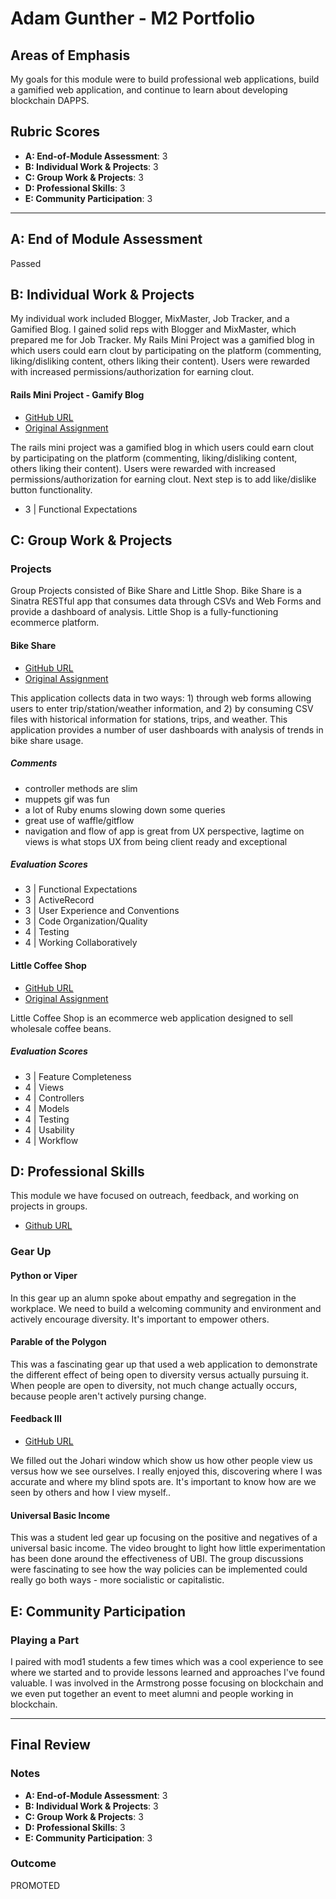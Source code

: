 # Adam Gunther - M2 Portfolio

## Areas of Emphasis

My goals for this module were to build professional web applications, build a gamified web application, and continue to learn about developing blockchain DAPPS.


## Rubric Scores

* **A: End-of-Module Assessment**: 3
* **B: Individual Work & Projects**: 3
* **C: Group Work & Projects**: 3
* **D: Professional Skills**: 3
* **E: Community Participation**: 3

-----------------------

## A: End of Module Assessment

Passed


## B: Individual Work & Projects

My individual work included Blogger, MixMaster, Job Tracker, and a Gamified Blog. I gained solid reps with Blogger and MixMaster, which prepared me for Job Tracker. My Rails Mini Project was a gamified blog in which users could earn clout by participating on the platform (commenting, liking/disliking content, others liking their content). Users were rewarded with increased permissions/authorization for earning clout.

#### Rails Mini Project - Gamify Blog

* [GitHub URL](https://github.com/adamgunther1/gamify_blog)
* [Original Assignment](http://backend.turing.io/module2/projects/mini-project)

The rails mini project was a gamified blog in which users could earn clout by participating on the platform (commenting, liking/disliking content, others liking their content). Users were rewarded with increased permissions/authorization for earning clout. Next step is to add like/dislike button functionality.

  - 3 | Functional Expectations

## C: Group Work & Projects

### Projects

Group Projects consisted of Bike Share and Little Shop. Bike Share is a Sinatra RESTful app that consumes data through CSVs and Web Forms and provide a dashboard of analysis. Little Shop is a fully-functioning ecommerce platform.

#### Bike Share

* [GitHub URL](https://github.com/adamgunther1/bike-share)
* [Original Assignment](https://github.com/turingschool/bike-share)

This application collects data in two ways: 1) through web forms allowing users to enter trip/station/weather information, and 2) by consuming CSV files with historical information for stations, trips, and weather. This application provides a number of user dashboards with analysis of trends in bike share usage.

##### Comments
  - controller methods are slim
  - muppets gif was fun
  - a lot of Ruby enums slowing down some queries
  - great use of waffle/gitflow
  - navigation and flow of app is great from UX perspective, lagtime on views is what stops UX from being client ready and exceptional

##### Evaluation Scores
  - 3 | Functional Expectations
  - 3 | ActiveRecord
  - 3 | User Experience and Conventions
  - 3 | Code Organization/Quality
  - 4 | Testing
  - 4 | Working Collaboratively


#### Little Coffee Shop

* [GitHub URL](https://github.com/adamgunther1/little-shop)
* [Original Assignment](http://backend.turing.io/module2/projects/little_shop)

Little Coffee Shop is an ecommerce web application designed to sell wholesale coffee beans.

##### Evaluation Scores
  - 3 | Feature Completeness
  - 4 | Views
  - 4 | Controllers
  - 4 | Models
  - 4 | Testing
  - 4 | Usability
  - 4 | Workflow


## D: Professional Skills

This module we have focused on outreach, feedback, and working on projects in groups.
 * [Github URL](https://github.com/turingschool/career-development-curriculum/blob/master/deliverable_submissions/1703-b/adam_gunther.md)

### Gear Up
#### Python or Viper

In this gear up an alumn spoke about empathy and segregation in the workplace. We need to build a welcoming community and environment and actively encourage diversity. It's important to empower others.

#### Parable of the Polygon

This was a fascinating gear up that used a web application to demonstrate the different effect of being open to diversity versus actually pursuing it. When people are open to diversity, not much change actually occurs, because people aren't actively pursing change.


 #### Feedback III

 * [GitHub URL](http://backend.turing.io/career_development_curriculum/module_two/feedback_iii)

 We filled out the Johari window which show us how other people view us versus how we see ourselves. I really enjoyed this, discovering where I was accurate and where my blind spots are. It's important to know how are we seen by others and how I view myself..

 #### Universal Basic Income

 This was a student led gear up focusing on the positive and negatives of a universal basic income. The video brought to light how little experimentation has been done around the effectiveness of UBI. The group discussions were fascinating to see how the way policies can be implemented could really go both ways - more socialistic or capitalistic.


## E: Community Participation

### Playing a Part

I paired with mod1 students a few times which was a cool experience to see where we started and to provide lessons learned and approaches I've found valuable. I was involved in the Armstrong posse focusing on blockchain and we even put together an event to meet alumni and people working in blockchain.

------------------

## Final Review

### Notes


* **A: End-of-Module Assessment**: 3
* **B: Individual Work & Projects**: 3
* **C: Group Work & Projects**: 3
* **D: Professional Skills**: 3
* **E: Community Participation**: 3

### Outcome

PROMOTED
